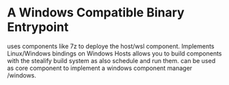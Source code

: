 # A Windows Compatible Binary Entrypoint
uses components like 7z to deploye the host/wsl component. Implements Linux/Windows bindings on Windows Hosts allows you to build components
with the stealify build system as also schedule and run them. can be used as core component to implement a windows component manager /windows.
